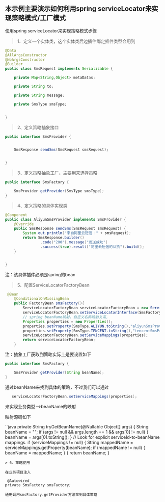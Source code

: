 ## 本示例主要演示如何利用spring serviceLocator来实现策略模式/工厂模式




使用spring serviceLocator来实现策略模式步骤



> 1、定义一个实体类，这个实体类后边插件绑定插件类型会用到

```java
@Data
@AllArgsConstructor
@NoArgsConstructor
@Builder
public class SmsRequest implements Serializable {

    private Map<String,Object> metaDatas;

    private String to;

    private String message;

    private SmsType smsType;


}
```


> 2、定义策略抽象接口

```java
public interface SmsProvider {


    SmsResponse sendSms(SmsRequest smsRequest);


}

```


> 3、定义策略抽象工厂，主要用来选择策略

```java
public interface SmsFactory {

    SmsProvider getProvider(SmsType smsType);
}


```

> 4、定义策略的具体实现类

```java
@Component
public class AliyunSmsProvider implements SmsProvider {
    @Override
    public SmsResponse sendSms(SmsRequest smsRequest) {
        System.out.println("来自阿里云短信：" + smsRequest);
        return SmsResponse.builder()
                .code("200").message("发送成功")
                .success(true).result("阿里云短信的回执").build();
    }


}


```

注：该具体插件必须是spring的bean

> 5、配置ServiceLocatorFactoryBean

```java
 @Bean
    @ConditionalOnMissingBean
    public FactoryBean smsFactory(){
        ServiceLocatorFactoryBean serviceLocatorFactoryBean = new ServiceLocatorFactoryBean();
        serviceLocatorFactoryBean.setServiceLocatorInterface(SmsFactory.class);
        // spring beanName映射，自定义名称映射关系,
        Properties properties = new Properties();
        properties.setProperty(SmsType.ALIYUN.toString(),"aliyunSmsProvider");
        properties.setProperty(SmsType.TENCENT.toString(),"tencentSmsProvider");
        serviceLocatorFactoryBean.setServiceMappings(properties);
        return serviceLocatorFactoryBean;
    }

```
注：抽象工厂获取到策略实际上是要设置如下

```java
public interface SmsFactory {

    SmsProvider getProvider(String beanName);
}


```

通过beanName来找到具体的策略，不过我们可以通过

```java
   serviceLocatorFactoryBean.setServiceMappings(properties);
```
来实现业务类型-->beanName的映射

映射源码如下

``java
	private String tryGetBeanName(@Nullable Object[] args) {
			String beanName = "";
			if (args != null && args.length == 1 && args[0] != null) {
				beanName = args[0].toString();
			}
			// Look for explicit serviceId-to-beanName mappings.
			if (serviceMappings != null) {
				String mappedName = serviceMappings.getProperty(beanName);
				if (mappedName != null) {
					beanName = mappedName;
				}
			}
			return beanName;
		}

```
> 6、策略使用

在业务项目注入

 @Autowired
private SmsFactory smsFactory;

通用调用smsFactory.getProvider方法拿到具体策略

